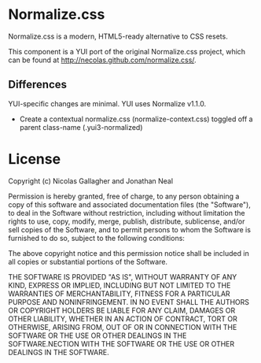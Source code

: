 Normalize.css
=============

Normalize.css is a modern, HTML5-ready alternative to CSS resets.

This component is a YUI port of the original Normalize.css project, which can be
found at <http://necolas.github.com/normalize.css/>.


Differences
-----------

YUI-specific changes are minimal. YUI uses Normalize v1.1.0.

  - Create a contextual normalize.css (normalize-context.css) toggled off a parent class-name (.yui3-normalized)

License
=======

Copyright (c) Nicolas Gallagher and Jonathan Neal

Permission is hereby granted, free of charge, to any person obtaining a copy of this software and associated documentation files (the "Software"), to deal in the Software without restriction, including without limitation the rights to use, copy, modify, merge, publish, distribute, sublicense, and/or sell copies of the Software, and to permit persons to whom the Software is furnished to do so, subject to the following conditions:

The above copyright notice and this permission notice shall be included in all copies or substantial portions of the Software.

THE SOFTWARE IS PROVIDED "AS IS", WITHOUT WARRANTY OF ANY KIND, EXPRESS OR IMPLIED, INCLUDING BUT NOT LIMITED TO THE WARRANTIES OF MERCHANTABILITY, FITNESS FOR A PARTICULAR PURPOSE AND NONINFRINGEMENT. IN NO EVENT SHALL THE AUTHORS OR COPYRIGHT HOLDERS BE LIABLE FOR ANY CLAIM, DAMAGES OR OTHER LIABILITY, WHETHER IN AN ACTION OF CONTRACT, TORT OR OTHERWISE, ARISING FROM, OUT OF OR IN CONNECTION WITH THE SOFTWARE OR THE USE OR OTHER DEALINGS IN THE SOFTWARE.NECTION WITH THE SOFTWARE OR THE USE OR OTHER DEALINGS IN
THE SOFTWARE.
